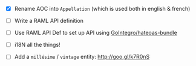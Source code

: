 - [x] Rename AOC into `Appellation` (which is used both in english & french)
- [ ] Write a RAML API definition
- [ ] Use RAML API Def to set up API using [GoIntegro/hateoas-bundle](https://github.com/GoIntegro/hateoas-bundle)
- [ ] i18N all the things!
- [ ] Add a `millésime` / `vintage` entity: http://goo.gl/k7R0nS

